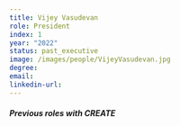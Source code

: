 ```yaml
---
title: Vijey Vasudevan
role: President
index: 1
year: "2022"
status: past_executive
image: /images/people/VijeyVasudevan.jpg
degree:
email:
linkedin-url:
---
```

##### Previous roles with CREATE
